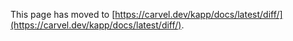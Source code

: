 This page has moved to [https://carvel.dev/kapp/docs/latest/diff/](https://carvel.dev/kapp/docs/latest/diff/).
